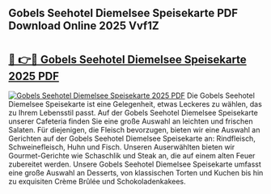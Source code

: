 ## Gobels Seehotel Diemelsee Speisekarte PDF Download Online 2025 Vvf1Z

# <h2><a href="http://gcacuh6.nevu.top/?p=Gobels+Seehotel+Diemelsee+Speisekarte">🔗 👉🔴 Gobels Seehotel Diemelsee Speisekarte 2025 PDF</a></h2>

[![Gobels Seehotel Diemelsee Speisekarte 2025 PDF](https://i.imgur.com/dBaPXMq.png)](http://gcacuh6.nevu.top/?p=Gobels+Seehotel+Diemelsee+Speisekarte)
Die Gobels Seehotel Diemelsee Speisekarte ist eine Gelegenheit, etwas Leckeres zu wählen, das zu Ihrem Lebensstil passt. Auf der Gobels Seehotel Diemelsee Speisekarte unserer Cafeteria finden Sie eine große Auswahl an leichten und frischen Salaten. Für diejenigen, die Fleisch bevorzugen, bieten wir eine Auswahl an Gerichten auf der Gobels Seehotel Diemelsee Speisekarte an: Rindfleisch, Schweinefleisch, Huhn und Fisch. Unseren Auserwählten bieten wir Gourmet-Gerichte wie Schaschlik und Steak an, die auf einem alten Feuer zubereitet werden. Unsere Gobels Seehotel Diemelsee Speisekarte umfasst eine große Auswahl an Desserts, von klassischen Torten und Kuchen bis hin zu exquisiten Crème Brûlée und Schokoladenkakees.
